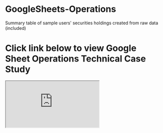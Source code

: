 # GoogleSheets-Operations
Summary table of sample users' securities holdings created from raw data (included)
# Click link below to view Google Sheet Operations Technical Case Study
<iframe src="https://docs.google.com/spreadsheets/d/e/2PACX-1vT58vU-_Zilxca6QUfSnhFSStNLUQpnMN35F2eLihvqnIZSqlTCMD6XzcbG7G2a-g/pubhtml?widget=true&amp;headers=false"></iframe>
